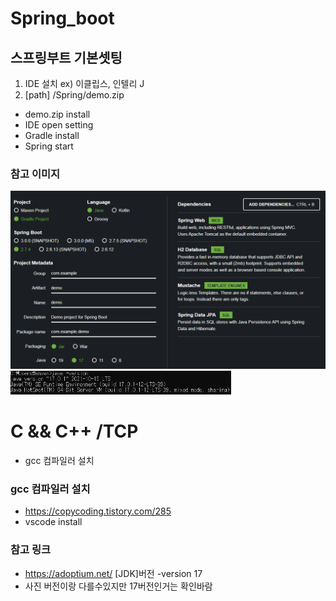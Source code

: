 # Spring_boot
## 스프링부트 기본셋팅 
1. IDE 설치 ex) 이클립스, 인텔리 J
2. [path] /Spring/demo.zip
  - demo.zip install 
  - IDE open setting
  - Gradle install 
  - Spring start 
  
### 참고 이미지
<img src="/img/image1.PNG" width="100%" height="50%" title="스프링부트 버전이미지" alt=""></img><br/>
<img src="/img/image.PNG" width="70%" height="30%" title="자바 버전이미지" alt=""></img>




# C && C++ /TCP
- gcc 컴파일러 설치
### gcc 컴파일러 설치
- https://copycoding.tistory.com/285 
- vscode install 

### 참고 링크
- https://adoptium.net/ [JDK]버전 -version 17
- 사진 버전이랑 다를수있지만 17버전인거는 확인바람
